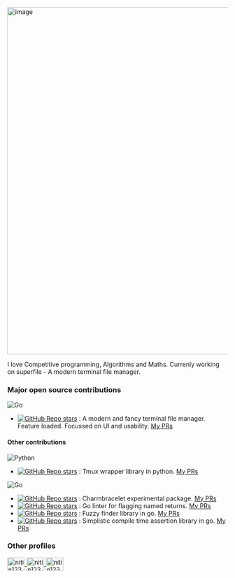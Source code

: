 <!--

![Nitin Kumar's GitHub stats](https://github-readme-stats.vercel.app/api?username=lazysegtree)
<p><img align="center" src="https://github-readme-stats.vercel.app/api/top-langs?username=lazysegtree&show_icons=true&locale=en&layout=compact&hide=Jupyter%20Notebook" alt="lazysegtree" /></p>

--->

<img width="795" alt="image" src="https://github.com/user-attachments/assets/afe9b961-1971-48db-875a-baf0e16ee459" />


I love Competitive programming, Algorithms and Maths.
Currenly working on superfile - A modern terminal file manager.

### Major open source contributions

![Go](https://img.shields.io/badge/go-%2300ADD8.svg?style=for-the-badge&logo=go&logoColor=white)
<!-- 
https://github.com/Ileriayo/markdown-badges
--->
- [![GitHub Repo stars](https://img.shields.io/github/stars/yorukot/superfile?style=plastic&label=superfile)](https://github.com/yorukot/superfile) : A modern and fancy terminal file manager. Feature loaded. Focussed on UI and usability. [My PRs](https://github.com/yorukot/superfile/pulls?q=is%3Apr+is%3Amerged+author%3Alazysegtree+base%3Amain)

#### Other contributions

![Python](https://img.shields.io/badge/python-3670A0?style=for-the-badge&logo=python&logoColor=ffdd54)

- [![GitHub Repo stars](https://img.shields.io/github/stars/tmux-python/libtmux?style=plastic&label=libtmux)](https://github.com/tmux-python/libtmux) : Tmux wrapper library in python. [My PRs](https://github.com/tmux-python/libtmux/pulls?q=is%3Apr+is%3Amerged+author%3Alazysegtree)


![Go](https://img.shields.io/badge/go-%2300ADD8.svg?style=for-the-badge&logo=go&logoColor=white)

- [![GitHub Repo stars](https://img.shields.io/github/stars/charmbracelet/x?style=plastic&label=charmbracelet/x)](https://github.com/charmbracelet/x) : Charmbracelet experimental package. [My PRs](https://github.com/charmbracelet/x/pulls?q=is%3Apr+is%3Amerged+author%3Alazysegtree)
- [![GitHub Repo stars](https://img.shields.io/github/stars/firefart/nonamedreturns?style=plastic&label=nonamedreturns)](https://github.com/firefart/nonamedreturns) : Go linter for flagging named returns. [My PRs](https://github.com/firefart/nonamedreturns/pulls?q=is%3Apr+is%3Amerged+author%3Alazysegtree)
- [![GitHub Repo stars](https://img.shields.io/github/stars/reinhrst/fzf-lib?style=plastic&label=fzf-lib)](https://github.com/reinhrst/fzf-lib) : Fuzzy finder library in go. [My PRs](https://github.com/reinhrst/fzf-lib/pulls?q=is%3Apr+is%3Amerged+author%3Alazysegtree)
- [![GitHub Repo stars](https://img.shields.io/github/stars/nikoksr/assert-go?style=plastic&label=assert-go)](https://github.com/nikoksr/assert-go) : Simplistic compile time assertion library in go. [My PRs](https://github.com/nikoksr/assert-go/pulls?q=is%3Apr+is%3Amerged+author%3Alazysegtree)
 


<h3 align="left">Other profiles</h3>
<p align="left">
<a href="https://www.linkedin.com/in/nitin12384/" target="blank">
<img align="center" src="https://raw.githubusercontent.com/rahuldkjain/github-profile-readme-generator/master/src/images/icons/Social/linked-in-alt.svg" alt="nitin12384" height="30" width="40" /> </a>
<a href="https://codeforces.com/profile/nitin12384" target="blank">
<img align="center" src="https://raw.githubusercontent.com/rahuldkjain/github-profile-readme-generator/master/src/images/icons/Social/codeforces.svg" alt="nitin12384" height="30" width="40" /> </a>
<a href="https://leetcode.com/u/nitin12384" target="blank">
<img align="center" src="https://raw.githubusercontent.com/rahuldkjain/github-profile-readme-generator/master/src/images/icons/Social/leet-code.svg" alt="nitin12384" height="30" width="40" /> </a>
</p>

<!--
**lazysegtree/lazysegtree** is a ✨ _special_ ✨ repository because its `README.md` (this file) appears on your GitHub profile.

Here are some ideas to get you started:

- 🔭 I’m currently working on ...
- 🌱 I’m currently learning ...
- 👯 I’m looking to collaborate on ...
- 🤔 I’m looking for help with ...
- 💬 Ask me about ...
- 📫 How to reach me: ...
- 😄 Pronouns: ...
- ⚡ Fun fact: ...
-->
